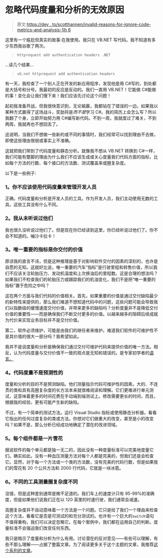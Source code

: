 # 忽略代码度量和分析的无效原因

> 原文:[https://dev . to/scotthannen/invalid-reasons-for-ignore-code-metrics-and-analysis-1ih 6](https://dev.to/scotthannen/invalid-reasons-for-ignoring-code-metrics-and-analysis-1ih6)

这里有一个尴尬但真实的故事:在我使用。我只在 VB.NET 写代码。我不知道有多少东西我谷歌了两次。

> `httprequest add authentication headers .NET`

...读几个结果...

> `vb.net httprequest add authentication headers`

有一天，我检查了一个别人正在开发的新应用程序，发现他是用 C#写的，到处都是大括号和分号。我最初的反应是反动的。我们一直用 VB.NET！它能做 C#能做的事！变化会让我们慢下来！我们应该先讨论这个问题！

起初我准备开战，但我很快意识到，无论输赢，我都站在了错误的一边。如果我以某种方式赢得了这场战斗，奖励将是*而不是*学习 C#。我的简历上会怎么写？所以我翻了个身，立即开始努力用 C#编写新代码。不到一周，我就度过了难关，不到两周，我就再也不想回去了。

这说明，当我们不想做一些新的或不同的事情时，我们经常可以找到理由不去做，即使这些理由很弱或事实上不准确。

这就把我们带到了代码度量和静态分析。就像我不想从 VB.NET 转换到 C#一样，我们可能有蹩脚的理由为什么我们不应该生成或关心度量我们代码方面的指标，比如每个方法的行数、每个接口的方法数、测试覆盖率或圈复杂度。

以下是一些例子:

### 1。你不应该使用代码度量来管理开发人员

正确。代码度量和分析是开发人员的工具。作为开发人员，我们主动使用无数的工具。这些工具没有什么不同。

### 2。我从未听说过他们

我也很久没听说过他们了。但是现在你已经读到这里，你已经听说过他们了。你不会不知道的。嘣沙卡拉卡！

### 3。唯一重要的指标是你交付的价值

原谅我的直言不讳，但是这种推理是基于对影响软件交付的因素的深刻的，也许是自愿的无知。这就好比说，唯一重要的汽车“指标”是行驶里程和转售价值，所以我们不应该关注轮胎压力、发动机温度和上次换油后的里程数。这是合理的想法吗？如果我们不检查我们的轮胎压力或跟踪我们的机油变化，我们不是把“唯一重要的指标”置于危险之中吗？

这在两个方面与我们代码的价值相关。首先，如果重要的价值是通过交付缺陷最少的新特性来提供的，那么我们难道不想知道代码中的问题，这些问题可能会导致我们以指数级的缓慢速度交付价值，并带来更多的缺陷吗？分析度量并不是降低交付价值的重要性——而是确保我们不断交付更多的价值。以越来越多的阻碍后续成就为代价来实现业务目标并不是交付价值。

第二，软件必须维护，可能是由我们的继任者来维护。难道我们软件的可维护性不是其价值的很大一部分吗？我希望如此。

我并不是说度量和分析是确保我们通过交付可维护代码来提供价值的唯一方法。相反，认为代码度量与交付价值不一致的观点是无知和错误的。是专家初学者的[语言。](https://daedtech.com/how-stagnation-is-justified-language-of-the-expert-beginner/)

### 4。代码度量不是预测性的

度量和分析的目的不是预测缺陷。他们测量指示代码可维护性的因素。大的、不连贯的类和具有高圈复杂度的长方法本来就很难阅读和理解。它们更难进行单元测试，这意味着更多的时间花费在手动端到端测试上。修改需要更长的时间，而且，根据我的经验，更有可能产生新的缺陷。

不过，有一个简单的测试方法。运行 Visual Studio 指标或使用静态分析器。看看它指出的任何过度复杂的类或方法。你想对它们做重大的改变，甚至是小的改变吗？如果不是，那么分析已经成功地确定了潜在的改进领域。

### 5。每个组件都是一片雪花

据说软件的每个单元都是独一无二的，因此没有一种度量标准可以完美地度量它们。确实如此。没有一种血压测量方法对每个人都是完美的，但我们还是会检查它。显然，对于每一个方法或一个类的方法数，没有完美的代码行数，但是如果我们的雪花有 20 个公共方法和 2000 行代码，它就是一块冰雹。

### 6。不同的工具测量圈复杂度不同

没错，但是这种差别通常是微不足道的。我们车上的速度计只有 95-99%的准确度，但是如果他们说我们正在以 120 英里的时速行驶，我们通常会减速。

高圈复杂度并不自动意味着一个方法是一个问题。它只是给了我们一个理由来检查这个方法，看看它是否是可测试的和充分测试的。也许有一个巨大的`switch`语句不值得重构，我们可以决定忽略它。在每个案例中，我们都在运用自己的判断。度量标准不会强迫我们改变任何东西。

我只是暗示了度量和分析为什么有用。讨论潜在的反对意见——有些可以理解，有些不那么理解——占据了整篇文章。为了阅读更多关于这个主题的文章，我推荐[这个系列的文章](https://blog.ndepend.com/category/code-metrics/)。